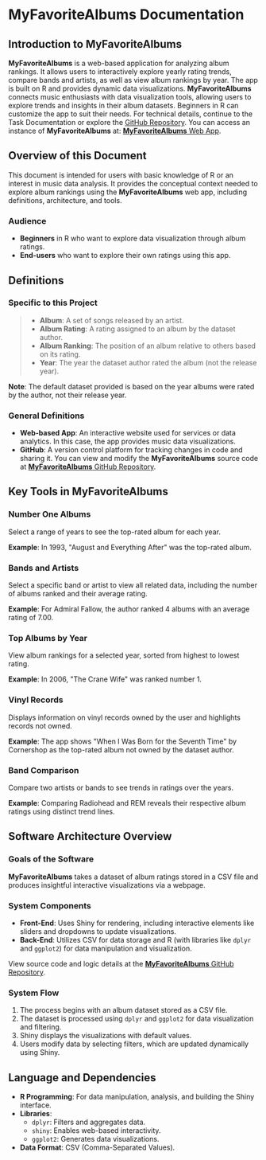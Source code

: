 # __MyFavoriteAlbums Documentation__




## Introduction to __MyFavoriteAlbums__

__MyFavoriteAlbums__ is a web-based application for analyzing album rankings. It allows users to interactively explore yearly rating trends, compare bands and artists, as well as view album rankings by year. The app is built on R and provides dynamic data visualizations.
__MyFavoriteAlbums__ connects music enthusiasts with data visualization tools, allowing users to explore trends and insights in their album datasets. Beginners in R can customize the app to suit their needs. For technical details, continue to the Task Documentation or explore the [GitHub Repository](https://github.com/UW-Example-Student/__MyFavoriteAlbums__).
You can access an instance of __MyFavoriteAlbums__ at: [__MyFavoriteAlbums__ Web App](https://cholstro.shinyapps.io/shiny-music/).

## __Overview of this Document__

This document is intended for users with basic knowledge of R or an interest in music data analysis. It provides the conceptual context needed to explore album rankings using the __MyFavoriteAlbums__ web app, including definitions, architecture, and tools.

### Audience

- __Beginners__ in R who want to explore data visualization through album ratings.
- __End-users__ who want to explore their own ratings using this app.

## __Definitions__

### Specific to this Project

>- **Album**: A set of songs released by an artist.
>- **Album Rating**: A rating assigned to an album by the dataset author.
>- **Album Ranking**: The position of an album relative to others based on its rating.
>- **Year**: The year the dataset author rated the album (not the release year).

**Note**: The default dataset provided is based on the year albums were rated by the author, not their release year.

### General Definitions

- **Web-based App**: An interactive website used for services or data analytics. In this case, the app provides music data visualizations.
- **GitHub**: A version control platform for tracking changes in code and sharing it. You can view and modify the __MyFavoriteAlbums__ source code at [__MyFavoriteAlbums__ GitHub Repository](https://github.com/UW-Example-Student/MyFavoriteAlbums).

## __Key Tools in MyFavoriteAlbums__

### Number One Albums

Select a range of years to see the top-rated album for each year.

**Example**: In 1993, "August and Everything After" was the top-rated album.

### Bands and Artists

Select a specific band or artist to view all related data, including the number of albums ranked and their average rating.

**Example**: For Admiral Fallow, the author ranked 4 albums with an average rating of 7.00.

### Top Albums by Year

View album rankings for a selected year, sorted from highest to lowest rating.

**Example**: In 2006, "The Crane Wife" was ranked number 1.

### Vinyl Records

Displays information on vinyl records owned by the user and highlights records not owned.

**Example**: The app shows "When I Was Born for the Seventh Time" by Cornershop as the top-rated album not owned by the dataset author.

### Band Comparison

Compare two artists or bands to see trends in ratings over the years.

**Example**: Comparing Radiohead and REM reveals their respective album ratings using distinct trend lines.

## Software Architecture Overview

### Goals of the Software

__MyFavoriteAlbums__ takes a dataset of album ratings stored in a CSV file and produces insightful interactive visualizations via a webpage.

### System Components

- **Front-End**: Uses Shiny for rendering, including interactive elements like sliders and dropdowns to update visualizations.
- **Back-End**: Utilizes CSV for data storage and R (with libraries like `dplyr` and `ggplot2`) for data manipulation and visualization.

View source code and logic details at the [__MyFavoriteAlbums__ GitHub Repository](https://github.com/UW-Example-Student/MyFavoriteAlbums).

### System Flow

1. The process begins with an album dataset stored as a CSV file.
2. The dataset is processed using `dplyr` and `ggplot2` for data visualization and filtering.
3. Shiny displays the visualizations with default values.
4. Users modify data by selecting filters, which are updated dynamically using Shiny.

## __Language and Dependencies__

- **R Programming**: For data manipulation, analysis, and building the Shiny interface.
- **Libraries**:
  - `dplyr`: Filters and aggregates data.
  - `shiny`: Enables web-based interactivity.
  - `ggplot2`: Generates data visualizations.
- **Data Format**: CSV (Comma-Separated Values).

